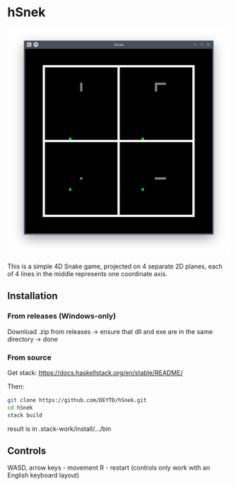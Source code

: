 # hSnek

<p align="center">
  <img src="screen.png" />
</p>

This is a simple 4D Snake game, projected on 4 separate 2D planes, each of 4 lines in the middle represents one coordinate axis.

## Installation

### From releases (Windows-only)

Download .zip from releases -> ensure that dll and exe are in the same directory -> done

### From source

Get stack: https://docs.haskellstack.org/en/stable/README/

Then:
```sh
git clone https://github.com/DEYTD/hSnek.git
cd hSnek
stack build
```

result is in .stack-work/install/.../bin

## Controls

WASD, arrow keys - movement
R - restart
(controls only work with an English keyboard layout)
